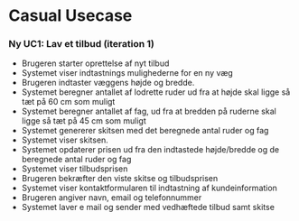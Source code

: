 # Casual Usecase

### Ny UC1: Lav et tilbud (iteration 1)

- Brugeren starter oprettelse af nyt tilbud
- Systemet viser indtastnings mulighederne for en ny væg
- Brugeren indtaster væggens højde og bredde.
- Systemet beregner antallet af lodrette ruder ud fra at højde skal ligge så tæt på 60 cm som muligt
- Systemet beregner antallet af fag, ud fra at bredden på ruderne skal ligge så tæt på 45 cm som muligt
- Systemet genererer skitsen med det beregnede antal ruder og fag
- Systemet viser skitsen.
- Systemet opdaterer prisen ud fra den indtastede højde/bredde og de beregnede antal ruder og fag
- Systemet viser tilbudsprisen
- Brugeren bekræfter den viste skitse og tilbudsprisen
- Systemet viser kontaktformularen til indtastning af kundeinformation
- Brugeren angiver navn, email og telefonnummer
- Systemet laver e mail og sender med vedhæftede tilbud samt skitse




